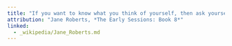```yaml
---
title: "If you want to know what you think of yourself, then ask yourself what you think of others, and you will find your answer."
attribution: "Jane Roberts, *The Early Sessions: Book 8*"
linked:
  - _wikipedia/Jane_Roberts.md
---
```

